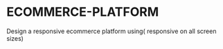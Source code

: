 # ECOMMERCE-PLATFORM
 Design a responsive ecommerce platform using( responsive on all screen sizes)

